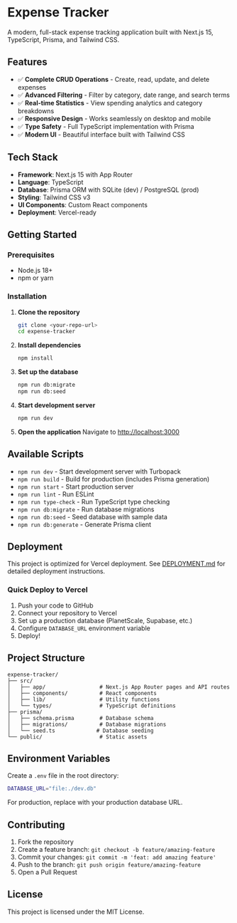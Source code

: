 # Expense Tracker

A modern, full-stack expense tracking application built with Next.js 15, TypeScript, Prisma, and Tailwind CSS.

## Features

- ✅ **Complete CRUD Operations** - Create, read, update, and delete expenses
- ✅ **Advanced Filtering** - Filter by category, date range, and search terms
- ✅ **Real-time Statistics** - View spending analytics and category breakdowns
- ✅ **Responsive Design** - Works seamlessly on desktop and mobile
- ✅ **Type Safety** - Full TypeScript implementation with Prisma
- ✅ **Modern UI** - Beautiful interface built with Tailwind CSS

## Tech Stack

- **Framework**: Next.js 15 with App Router
- **Language**: TypeScript
- **Database**: Prisma ORM with SQLite (dev) / PostgreSQL (prod)
- **Styling**: Tailwind CSS v3
- **UI Components**: Custom React components
- **Deployment**: Vercel-ready

## Getting Started

### Prerequisites
- Node.js 18+
- npm or yarn

### Installation

1. **Clone the repository**
   ```bash
   git clone <your-repo-url>
   cd expense-tracker
   ```

2. **Install dependencies**
   ```bash
   npm install
   ```

3. **Set up the database**
   ```bash
   npm run db:migrate
   npm run db:seed
   ```

4. **Start development server**
   ```bash
   npm run dev
   ```

5. **Open the application**
   Navigate to [http://localhost:3000](http://localhost:3000)

## Available Scripts

- `npm run dev` - Start development server with Turbopack
- `npm run build` - Build for production (includes Prisma generation)
- `npm run start` - Start production server
- `npm run lint` - Run ESLint
- `npm run type-check` - Run TypeScript type checking
- `npm run db:migrate` - Run database migrations
- `npm run db:seed` - Seed database with sample data
- `npm run db:generate` - Generate Prisma client

## Deployment

This project is optimized for Vercel deployment. See [DEPLOYMENT.md](./DEPLOYMENT.md) for detailed deployment instructions.

### Quick Deploy to Vercel

1. Push your code to GitHub
2. Connect your repository to Vercel
3. Set up a production database (PlanetScale, Supabase, etc.)
4. Configure `DATABASE_URL` environment variable
5. Deploy!

## Project Structure

```
expense-tracker/
├── src/
│   ├── app/                 # Next.js App Router pages and API routes
│   ├── components/          # React components
│   ├── lib/                 # Utility functions
│   └── types/               # TypeScript definitions
├── prisma/
│   ├── schema.prisma        # Database schema
│   ├── migrations/          # Database migrations
│   └── seed.ts             # Database seeding
└── public/                  # Static assets
```

## Environment Variables

Create a `.env` file in the root directory:

```bash
DATABASE_URL="file:./dev.db"
```

For production, replace with your production database URL.

## Contributing

1. Fork the repository
2. Create a feature branch: `git checkout -b feature/amazing-feature`
3. Commit your changes: `git commit -m 'feat: add amazing feature'`
4. Push to the branch: `git push origin feature/amazing-feature`
5. Open a Pull Request

## License

This project is licensed under the MIT License.
